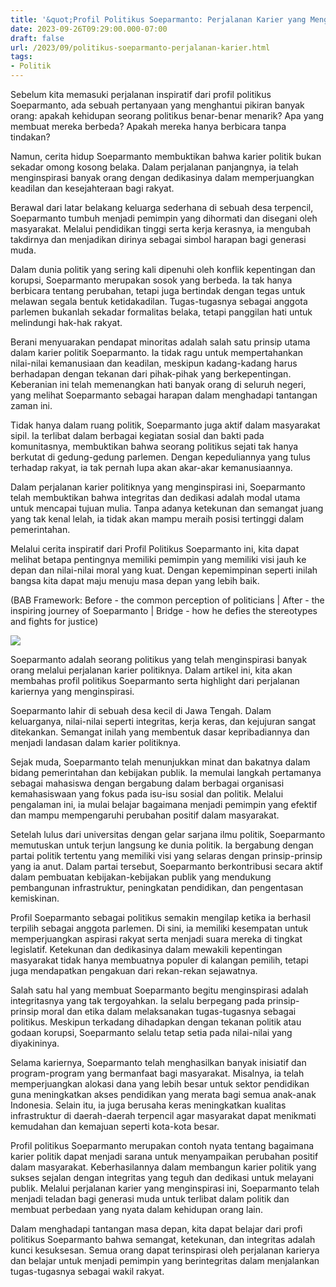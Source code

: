 ```yaml
---
title: '&quot;Profil Politikus Soeparmanto: Perjalanan Karier yang Menginspirasi&quot;'
date: 2023-09-26T09:29:00.000-07:00
draft: false
url: /2023/09/politikus-soeparmanto-perjalanan-karier.html
tags: 
- Politik
---
```


  

Sebelum kita memasuki perjalanan inspiratif dari profil politikus Soeparmanto, ada sebuah pertanyaan yang menghantui pikiran banyak orang: apakah kehidupan seorang politikus benar-benar menarik? Apa yang membuat mereka berbeda? Apakah mereka hanya berbicara tanpa tindakan?

  

Namun, cerita hidup Soeparmanto membuktikan bahwa karier politik bukan sekadar omong kosong belaka. Dalam perjalanan panjangnya, ia telah menginspirasi banyak orang dengan dedikasinya dalam memperjuangkan keadilan dan kesejahteraan bagi rakyat.

  

Berawal dari latar belakang keluarga sederhana di sebuah desa terpencil, Soeparmanto tumbuh menjadi pemimpin yang dihormati dan disegani oleh masyarakat. Melalui pendidikan tinggi serta kerja kerasnya, ia mengubah takdirnya dan menjadikan dirinya sebagai simbol harapan bagi generasi muda.

  

Dalam dunia politik yang sering kali dipenuhi oleh konflik kepentingan dan korupsi, Soeparmanto merupakan sosok yang berbeda. Ia tak hanya berbicara tentang perubahan, tetapi juga bertindak dengan tegas untuk melawan segala bentuk ketidakadilan. Tugas-tugasnya sebagai anggota parlemen bukanlah sekadar formalitas belaka, tetapi panggilan hati untuk melindungi hak-hak rakyat.

  

Berani menyuarakan pendapat minoritas adalah salah satu prinsip utama dalam karier politik Soeparmanto. Ia tidak ragu untuk mempertahankan nilai-nilai kemanusiaan dan keadilan, meskipun kadang-kadang harus berhadapan dengan tekanan dari pihak-pihak yang berkepentingan. Keberanian ini telah memenangkan hati banyak orang di seluruh negeri, yang melihat Soeparmanto sebagai harapan dalam menghadapi tantangan zaman ini.

  

Tidak hanya dalam ruang politik, Soeparmanto juga aktif dalam masyarakat sipil. Ia terlibat dalam berbagai kegiatan sosial dan bakti pada komunitasnya, membuktikan bahwa seorang politikus sejati tak hanya berkutat di gedung-gedung parlemen. Dengan kepeduliannya yang tulus terhadap rakyat, ia tak pernah lupa akan akar-akar kemanusiaannya.

  

Dalam perjalanan karier politiknya yang menginspirasi ini, Soeparmanto telah membuktikan bahwa integritas dan dedikasi adalah modal utama untuk mencapai tujuan mulia. Tanpa adanya ketekunan dan semangat juang yang tak kenal lelah, ia tidak akan mampu meraih posisi tertinggi dalam pemerintahan.

  

Melalui cerita inspiratif dari Profil Politikus Soeparmanto ini, kita dapat melihat betapa pentingnya memiliki pemimpin yang memiliki visi jauh ke depan dan nilai-nilai moral yang kuat. Dengan kepemimpinan seperti inilah bangsa kita dapat maju menuju masa depan yang lebih baik.

  

(BAB Framework: Before - the common perception of politicians | After - the inspiring journey of Soeparmanto | Bridge - how he defies the stereotypes and fights for justice)

  

![](https://www.timmcleasby.com/wp-content/uploads/2019/09/2T5A9611.jpg)

  

Soeparmanto adalah seorang politikus yang telah menginspirasi banyak orang melalui perjalanan karier politiknya. Dalam artikel ini, kita akan membahas profil politikus Soeparmanto serta highlight dari perjalanan kariernya yang menginspirasi.

  

Soeparmanto lahir di sebuah desa kecil di Jawa Tengah. Dalam keluarganya, nilai-nilai seperti integritas, kerja keras, dan kejujuran sangat ditekankan. Semangat inilah yang membentuk dasar kepribadiannya dan menjadi landasan dalam karier politiknya.

  

Sejak muda, Soeparmanto telah menunjukkan minat dan bakatnya dalam bidang pemerintahan dan kebijakan publik. Ia memulai langkah pertamanya sebagai mahasiswa dengan bergabung dalam berbagai organisasi kemahasiswaan yang fokus pada isu-isu sosial dan politik. Melalui pengalaman ini, ia mulai belajar bagaimana menjadi pemimpin yang efektif dan mampu mempengaruhi perubahan positif dalam masyarakat.

  

Setelah lulus dari universitas dengan gelar sarjana ilmu politik, Soeparmanto memutuskan untuk terjun langsung ke dunia politik. Ia bergabung dengan partai politik tertentu yang memiliki visi yang selaras dengan prinsip-prinsip yang ia anut. Dalam partai tersebut, Soeparmanto berkontribusi secara aktif dalam pembuatan kebijakan-kebijakan publik yang mendukung pembangunan infrastruktur, peningkatan pendidikan, dan pengentasan kemiskinan.

  

Profil Soeparmanto sebagai politikus semakin mengilap ketika ia berhasil terpilih sebagai anggota parlemen. Di sini, ia memiliki kesempatan untuk memperjuangkan aspirasi rakyat serta menjadi suara mereka di tingkat legislatif. Ketekunan dan dedikasinya dalam mewakili kepentingan masyarakat tidak hanya membuatnya populer di kalangan pemilih, tetapi juga mendapatkan pengakuan dari rekan-rekan sejawatnya.

  

Salah satu hal yang membuat Soeparmanto begitu menginspirasi adalah integritasnya yang tak tergoyahkan. Ia selalu berpegang pada prinsip-prinsip moral dan etika dalam melaksanakan tugas-tugasnya sebagai politikus. Meskipun terkadang dihadapkan dengan tekanan politik atau godaan korupsi, Soeparmanto selalu tetap setia pada nilai-nilai yang diyakininya.

  

Selama kariernya, Soeparmanto telah menghasilkan banyak inisiatif dan program-program yang bermanfaat bagi masyarakat. Misalnya, ia telah memperjuangkan alokasi dana yang lebih besar untuk sektor pendidikan guna meningkatkan akses pendidikan yang merata bagi semua anak-anak Indonesia. Selain itu, ia juga berusaha keras meningkatkan kualitas infrastruktur di daerah-daerah terpencil agar masyarakat dapat menikmati kemudahan dan kemajuan seperti kota-kota besar.

  

Profil politikus Soeparmanto merupakan contoh nyata tentang bagaimana karier politik dapat menjadi sarana untuk menyampaikan perubahan positif dalam masyarakat. Keberhasilannya dalam membangun karier politik yang sukses sejalan dengan integritas yang teguh dan dedikasi untuk melayani publik. Melalui perjalanan karier yang menginspirasi ini, Soeparmanto telah menjadi teladan bagi generasi muda untuk terlibat dalam politik dan membuat perbedaan yang nyata dalam kehidupan orang lain.

  

Dalam menghadapi tantangan masa depan, kita dapat belajar dari profi politikus Soeparmanto bahwa semangat, ketekunan, dan integritas adalah kunci kesuksesan. Semua orang dapat terinspirasi oleh perjalanan karierya dan belajar untuk menjadi pemimpin yang berintegritas dalam menjalankan tugas-tugasnya sebagai wakil rakyat.